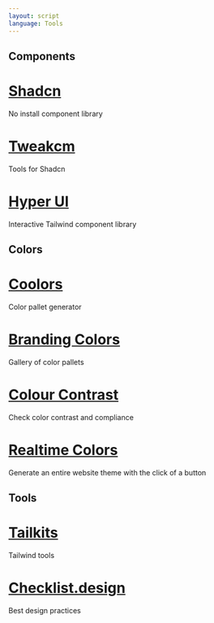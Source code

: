 ```yaml
---
layout: script
language: Tools
---
```


## Components

# [Shadcn](https://ui.shadcn.com/)

No install component library

# [Tweakcm](https://tweakcn.com/)

Tools for Shadcn

# [Hyper UI](https://www.hyperui.dev/)

Interactive Tailwind component library

## Colors

# [Coolors](https://coolors.co/)

Color pallet generator

# [Branding Colors](https://brandingcolors.net/)

Gallery of color pallets

# [Colour Contrast](https://colourcontrast.cc/)

Check color contrast and compliance

# [Realtime Colors](https://www.realtimecolors.com/)

Generate an entire website theme with the click of a button

## Tools

# [Tailkits](https://tailkits.com/tools/)

Tailwind tools

# [Checklist.design](https://www.checklist.design/)

Best design practices
